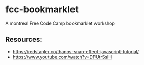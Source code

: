 # fcc-bookmarklet
A montreal Free Code Camp bookmarklet workshop


## Resources:

* https://redstapler.co/thanos-snap-effect-javascript-tutorial/
* https://www.youtube.com/watch?v=DFUtrSsIIiI
